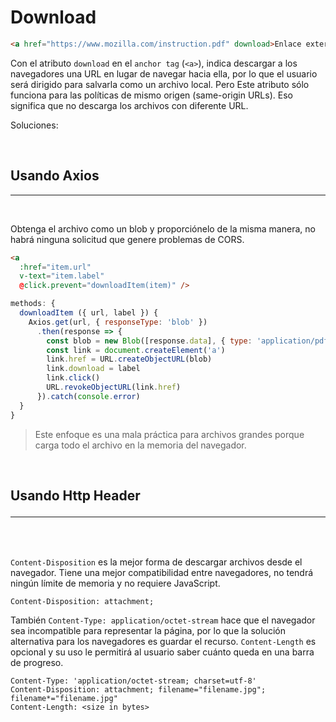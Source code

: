 # Download

```html
<a href="https://www.mozilla.com/instruction.pdf" download>Enlace externo</a>
```

Con el atributo `download` en el `anchor tag` (`<a>`), indica descargar a los navegadores una URL en lugar de navegar hacia ella, por lo que el usuario será dirigido para salvarla como un archivo local. Pero Este atributo sólo funciona para las políticas de mismo origen (same-origin URLs). Eso significa que no descarga los archivos con diferente URL.

Soluciones: 

<br>

## Usando Axios

<hr><br>

Obtenga el archivo como un blob y proporciónelo de la misma manera, no habrá ninguna solicitud que genere problemas de CORS.

```html
<a
  :href="item.url"
  v-text="item.label"
  @click.prevent="downloadItem(item)" />
```

```js
methods: {
  downloadItem ({ url, label }) {
    Axios.get(url, { responseType: 'blob' })
      .then(response => {
        const blob = new Blob([response.data], { type: 'application/pdf' })
        const link = document.createElement('a')
        link.href = URL.createObjectURL(blob)
        link.download = label
        link.click()
        URL.revokeObjectURL(link.href)
      }).catch(console.error)
  }
}
```

>Este enfoque es una mala práctica para archivos grandes porque carga todo el archivo en la memoria del navegador.

<br>

## Usando Http Header <hr><br>

`Content-Disposition` es la mejor forma de descargar archivos desde el navegador. Tiene una mejor compatibilidad entre navegadores, no tendrá ningún límite de memoria y no requiere JavaScript.

```http
Content-Disposition: attachment;
```

También `Content-Type: application/octet-stream` hace que el navegador sea incompatible para representar la página, por lo que la solución alternativa para los navegadores es guardar el recurso. `Content-Length` es opcional y su uso le permitirá al usuario saber cuánto queda en una barra de progreso.

```http
Content-Type: 'application/octet-stream; charset=utf-8'
Content-Disposition: attachment; filename="filename.jpg"; filename*="filename.jpg"
Content-Length: <size in bytes>
```
